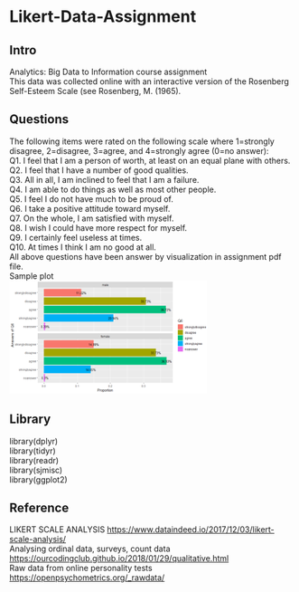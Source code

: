 # Likert-Data-Assignment

## Intro
Analytics: Big Data to Information course assignment  
This data was collected online with an interactive version of the Rosenberg Self-Esteem Scale (see Rosenberg, M. (1965). 

## Questions
The following items were rated on the following scale where 1=strongly disagree, 2=disagree, 3=agree, and 4=strongly agree (0=no answer):  
Q1. I feel that I am a person of worth, at least on an equal plane with others.	  
Q2. I feel that I have a number of good qualities.	  
Q3. All in all, I am inclined to feel that I am a failure.  
Q4. I am able to do things as well as most other people.  
Q5. I feel I do not have much to be proud of.  
Q6. I take a positive attitude toward myself.  
Q7. On the whole, I am satisfied with myself.  
Q8. I wish I could have more respect for myself.  
Q9. I certainly feel useless at times.  
Q10. At times I think I am no good at all.  
All above questions have been answer by visualization in assignment pdf file.  
Sample plot  
<img src="https://github.com/hwyu99/Likert-Data-Assignment/blob/master/Q6.png" height="200" width="350" />

## Library  
library(dplyr)  
library(tidyr)  
library(readr)  
library(sjmisc)  
library(ggplot2)  

## Reference  
LIKERT SCALE ANALYSIS
https://www.dataindeed.io/2017/12/03/likert-scale-analysis/  
Analysing ordinal data, surveys, count data
https://ourcodingclub.github.io/2018/01/29/qualitative.html  
Raw data from online personality tests
https://openpsychometrics.org/_rawdata/  
